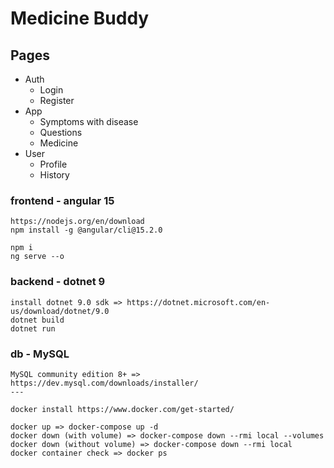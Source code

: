# Medicine Buddy

## Pages
- Auth
  - Login
  - Register
- App
  - Symptoms with disease
  - Questions
  - Medicine
- User
  - Profile
  - History



### frontend - angular 15
```
https://nodejs.org/en/download
npm install -g @angular/cli@15.2.0

npm i
ng serve --o
```

### backend - dotnet 9
```
install dotnet 9.0 sdk => https://dotnet.microsoft.com/en-us/download/dotnet/9.0
dotnet build
dotnet run
```

### db - MySQL
```
MySQL community edition 8+ => https://dev.mysql.com/downloads/installer/
---

docker install https://www.docker.com/get-started/

docker up => docker-compose up -d
docker down (with volume) => docker-compose down --rmi local --volumes
docker down (without volume) => docker-compose down --rmi local
docker container check => docker ps
```
